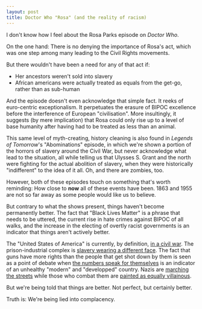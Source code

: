 ```yaml
---
layout: post
title: Doctor Who "Rosa" (and the reality of racism) 
---
```

I don't know how I feel about the Rosa Parks episode on *Doctor Who*.

On the one hand: There is no denying the importance of Rosa's act, which was one step among many leading to the Civil Rights movements.

But there wouldn't have been a need for any of that act if:
* Her ancestors weren't sold into slavery
* African americans were actually treated as equals from the get-go, rather than as sub-human

And the episode doesn't even acknowledge that simple fact. It reeks of euro-centric exceptionalism. It perpetuates the erasure of BIPOC excellence before the interference of European "civilisation". More insultingly, it suggests (by mere implication) that Rosa could only rise up to a level of base humanity after having had to be treated as less than an animal.

This same level of myth-creating, history cleaning is also found in *Legends of Tomorrow*'s "Abominations" episode, in which we're shown a portion of the horrors of slavery around the Civil War, but never acknowledge what lead to the situation, all while telling us that Ulysses S. Grant and the north were fighting for the actual abolition of slavery, when they were historically "indifferent" to the idea of it all. Oh, and there are zombies, too.

However, both of these episodes touch on something that's worth reminding: How close to **now** all of these events have been. 1863 and 1955 are not so far away as some people would like us to believe.

But contrary to what the shows present, things haven't become permanently better. The fact that "Black Lives Matter" is a phrase that needs to be uttered, the current rise in hate crimes against BIPOC of all walks, and the increase in the electing of overtly racist governments is an indicator that things aren't actively better.

The "United States of America" is currently, by definition, [in a civil war](https://thewalrus.ca/americas-next-civil-war/). The prison-industrial complex is [slavery wearing a different face](https://www.bustle.com/articles/142340-5-ways-the-us-prison-industrial-complex-mimics-slavery). The fact that guns have more rights than the people that get shot down by them is seen as a point of debate when [the numbers speak for themselves](https://www.vox.com/policy-and-politics/2017/10/2/16399418/us-gun-violence-statistics-maps-charts) is an indicator of an unhealthy "modern" and "developped" country. Nazis are 	[marching the streets](https://www.theguardian.com/us-news/2018/jul/01/riot-in-portland-as-far-right-marchers-clash-with-anti-facists) while those who combat them are [painted as equally villainous](https://www.theatlantic.com/magazine/archive/2017/09/the-rise-of-the-violent-left/534192/).

But we're being told that things are better. Not perfect, but certainly better.

Truth is: We're being lied into complacency.

